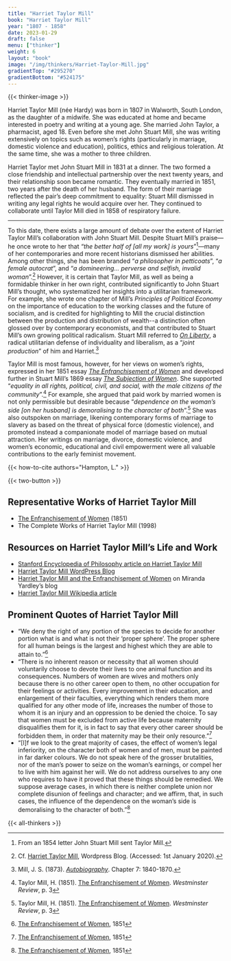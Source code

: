 ```yaml
---
title: "Harriet Taylor Mill"
book: "Harriet Taylor Mill"
year: "1807 - 1858"
date: 2023-01-29
draft: false
menu: ["thinker"]
weight: 6
layout: "book"
image: "/img/thinkers/Harriet-Taylor-Mill.jpg"
gradientTop: "#295270"
gradientBottom: "#524175"
---
```


{{< thinker-image >}}

Harriet Taylor Mill (née Hardy) was born in 1807 in Walworth, South London, as the daughter of a midwife. She was educated at home and became interested in poetry and writing at a young age. She married John Taylor, a pharmacist, aged 18. Even before she met John Stuart Mill, she was writing extensively on topics such as women’s rights (particularly in marriage, domestic violence and education), politics, ethics and religious toleration. At the same time, she was a mother to three children.

Harriet Taylor met John Stuart Mill in 1831 at a dinner. The two formed a close friendship and intellectual partnership over the next twenty years, and their relationship soon became romantic. They eventually married in 1851, two years after the death of her husband. The form of their marriage reflected the pair’s deep commitment to equality: Stuart Mill dismissed in writing any legal rights he would acquire over her. They continued to collaborate until Taylor Mill died in 1858 of respiratory failure.

---

To this date, there exists a large amount of debate over the extent of Harriet Taylor Mill’s collaboration with John Stuart Mill. Despite Stuart Mill’s praise⁠—he once wrote to her that _“the better half of [all my work] is yours_”[^1]⁠—many of her contemporaries and more recent historians dismissed her abilities. Among other things, she has been branded “_a philosopher in petticoats_”, “_a female autocrat_”, and “_a domineering... perverse and selfish, invalid woman_”.[^2] However, it is certain that Taylor Mill, as well as being a formidable thinker in her own right, contributed significantly to John Stuart Mill’s thought, who systematized her insights into a utilitarian framework. For example, she wrote one chapter of Mill’s _Principles of Political Economy_ on the importance of education to the working classes and the future of socialism, and is credited for highlighting to Mill the crucial distinction between the production and distribution of wealth--a distinction often glossed over by contemporary economists, and that contributed to Stuart Mill’s own growing political radicalism. Stuart Mill referred to _[On Liberty](/books/on-liberty-john-stuart-mill/1)_, a radical utilitarian defense of individuality and liberalism, as a “_joint production_” of him and Harriet.[^3]

Taylor Mill is most famous, however, for her views on women’s rights, expressed in her 1851 essay _[The Enfranchisement of Women](/books/enfranchisement-of-women-harriet-taylor-mill)_ and developed further in Stuart Mill’s 1869 essay _[The Subjection of Women](/books/the-subjection-of-women-john-stuart-mill/1)_. She supported “_equality in all rights, political, civil, and social, with the male citizens of the community_”.[^4] For example, she argued that paid work by married women is not only permissible but desirable because “_dependence on the woman’s side [on her husband] is demoralising to the character of both_”.[^5] She was also outspoken on marriage, likening contemporary forms of marriage to slavery as based on the threat of physical force (domestic violence), and promoted instead a companionate model of marriage based on mutual attraction. Her writings on marriage, divorce, domestic violence, and women’s economic, educational and civil empowerment were all valuable contributions to the early feminist movement.

{{< how-to-cite authors="Hampton, L." >}}

{{< two-button >}}

## Representative Works of Harriet Taylor Mill

- [The Enfranchisement of Women](/books/enfranchisement-of-women-harriet-taylor-mill) (1851)
- The Complete Works of Harriet Taylor Mill (1998)

## Resources on Harriet Taylor Mill’s Life and Work

- [Stanford Encyclopedia of Philosophy article on Harriet Taylor Mill](https://plato.stanford.edu/entries/harriet-mill/)
- [Harriet Taylor Mill WordPress Blog](https://harriettaylormill.com/)
- [Harriet Taylor Mill and the Enfranchisement of Women](https://mirandayardley.com/en/harriet-taylor-mill-and-the-enfranchisement-of-women/) on Miranda Yardley’s blog
- [Harriet Taylor Mill Wikipedia article](https://en.wikipedia.org/wiki/Harriet_Taylor_Mill)

## Prominent Quotes of Harriet Taylor Mill

- “We deny the right of any portion of the species to decide for another portion what is and what is not their ‘proper sphere’. The proper sphere for all human beings is the largest and highest which they are able to attain to.”[^6]
- “There is no inherent reason or necessity that all women should voluntarily choose to devote their lives to one animal function and its consequences. Numbers of women are wives and mothers only because there is no other career open to them, no other occupation for their feelings or activities. Every improvement in their education, and enlargement of their faculties, everything which renders them more qualified for any other mode of life, increases the number of those to whom it is an injury and an oppression to be denied the choice. To say that women must be excluded from active life because maternity disqualifies them for it, is in fact to say that every other career should be forbidden them, in order that maternity may be their only resource.”[^7]
- “[I]f we look to the great majority of cases, the effect of women’s legal inferiority, on the character both of women and of men, must be painted in far darker colours. We do not speak here of the grosser brutalities, nor of the man’s power to seize on the woman’s earnings, or compel her to live with him against her will. We do not address ourselves to any one who requires to have it proved that these things should be remedied. We suppose average cases, in which there is neither complete union nor complete disunion of feelings and character; and we affirm, that, in such cases, the influence of the dependence on the woman’s side is demoralising to the character of both.”[^8]

{{< all-thinkers >}}

[^1]: From an 1854 letter John Stuart Mill sent Taylor Mill.
[^2]: Cf. [Harriet Taylor Mill](https://harriettaylormill.com/), Wordpress Blog. (Accessed: 1st January 2020).
[^3]: Mill, J. S. (1873). _[Autobiography](/books/autobiography-john-stuart-mill/7)_. Chapter 7: 1840-1870.
[^4]: Taylor Mill, H. (1851). [The Enfranchisement of Women](/books/enfranchisement-of-women-harriet-taylor-mill). _Westminster Review_, p. 3
[^5]: Taylor Mill, H. (1851). [The Enfranchisement of Women](/books/enfranchisement-of-women-harriet-taylor-mill). _Westminster Review_, p. 3
[^6]: [The Enfranchisement of Women](/books/enfranchisement-of-women-harriet-taylor-mill), 1851
[^7]: [The Enfranchisement of Women](/books/enfranchisement-of-women-harriet-taylor-mill), 1851
[^8]: [The Enfranchisement of Women](/books/enfranchisement-of-women-harriet-taylor-mill), 1851
